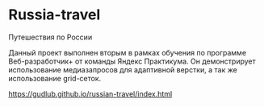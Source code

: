 # Russia-travel

Путешествия по России

Данный проект выполнен вторым в рамках обучения по программе Веб-разработчик+ от команды Яндекс Практикума. Он демонстрирует использование медиазапросов для адаптивной верстки, а так же использование grid-сеток.

https://gudlub.github.io/russian-travel/index.html